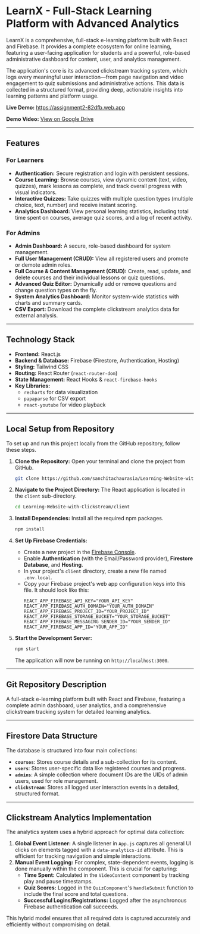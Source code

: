 # LearnX - Full-Stack Learning Platform with Advanced Analytics

LearnX is a comprehensive, full-stack e-learning platform built with React and Firebase. It provides a complete ecosystem for online learning, featuring a user-facing application for students and a powerful, role-based administrative dashboard for content, user, and analytics management.

The application's core is its advanced clickstream tracking system, which logs every meaningful user interaction—from page navigation and video engagement to quiz submissions and administrative actions. This data is collected in a structured format, providing deep, actionable insights into learning patterns and platform usage.

**Live Demo:** https://assignment2-82dfb.web.app

**Demo Video:** [View on Google Drive](https://drive.google.com/file/d/1pFcsIQV89puJtIZckZ4od-X5A72jkcrd/view?usp=sharing)

---

## Features

### For Learners
* **Authentication:** Secure registration and login with persistent sessions.
* **Course Learning:** Browse courses, view dynamic content (text, video, quizzes), mark lessons as complete, and track overall progress with visual indicators.
* **Interactive Quizzes:** Take quizzes with multiple question types (multiple choice, text, number) and receive instant scoring.
* **Analytics Dashboard:** View personal learning statistics, including total time spent on courses, average quiz scores, and a log of recent activity.

### For Admins
* **Admin Dashboard:** A secure, role-based dashboard for system management.
* **Full User Management (CRUD):** View all registered users and promote or demote admin roles.
* **Full Course & Content Management (CRUD):** Create, read, update, and delete courses and their individual lessons or quiz questions.
* **Advanced Quiz Editor:** Dynamically add or remove questions and change question types on the fly.
* **System Analytics Dashboard:** Monitor system-wide statistics with charts and summary cards.
* **CSV Export:** Download the complete clickstream analytics data for external analysis.

---

## Technology Stack

* **Frontend:** React.js
* **Backend & Database:** Firebase (Firestore, Authentication, Hosting)
* **Styling:** Tailwind CSS
* **Routing:** React Router (`react-router-dom`)
* **State Management:** React Hooks & `react-firebase-hooks`
* **Key Libraries:**
  * `recharts` for data visualization
  * `papaparse` for CSV export
  * `react-youtube` for video playback

---

## Local Setup from Repository

To set up and run this project locally from the GitHub repository, follow these steps.

1. **Clone the Repository:**
   Open your terminal and clone the project from GitHub.
   ```bash
   git clone https://github.com/sanchitachaurasia/Learning-Website-with-Clickstream.git
    ```

2.  **Navigate to the Project Directory:**
    The React application is located in the `client` sub-directory.

    ```bash
    cd Learning-Website-with-Clickstream/client
    ```

3.  **Install Dependencies:**
    Install all the required npm packages.

    ```bash
    npm install
    ```

4.  **Set Up Firebase Credentials:**

      * Create a new project in the [Firebase Console](https://console.firebase.google.com/).
      * Enable **Authentication** (with the Email/Password provider), **Firestore Database**, and **Hosting**.
      * In your project's `client` directory, create a new file named `.env.local`.
      * Copy your Firebase project's web app configuration keys into this file. It should look like this:
        ```env
        REACT_APP_FIREBASE_API_KEY="YOUR_API_KEY"
        REACT_APP_FIREBASE_AUTH_DOMAIN="YOUR_AUTH_DOMAIN"
        REACT_APP_FIREBASE_PROJECT_ID="YOUR_PROJECT_ID"
        REACT_APP_FIREBASE_STORAGE_BUCKET="YOUR_STORAGE_BUCKET"
        REACT_APP_FIREBASE_MESSAGING_SENDER_ID="YOUR_SENDER_ID"
        REACT_APP_FIREBASE_APP_ID="YOUR_APP_ID"
        ```

5.  **Start the Development Server:**

    ```bash
    npm start
    ```

    The application will now be running on `http://localhost:3000`.

-----

## Git Repository Description

A full-stack e-learning platform built with React and Firebase, featuring a complete admin dashboard, user analytics, and a comprehensive clickstream tracking system for detailed learning analytics.

-----

## Firestore Data Structure

The database is structured into four main collections:

  * **`courses`**: Stores course details and a sub-collection for its content.
  * **`users`**: Stores user-specific data like registered courses and progress.
  * **`admins`**: A simple collection where document IDs are the UIDs of admin users, used for role management.
  * **`clickstream`**: Stores all logged user interaction events in a detailed, structured format.

-----

## Clickstream Analytics Implementation

The analytics system uses a hybrid approach for optimal data collection:

1.  **Global Event Listener:** A single listener in `App.js` captures all general UI clicks on elements tagged with a `data-analytics-id` attribute. This is efficient for tracking navigation and simple interactions.
2.  **Manual Event Logging:** For complex, state-dependent events, logging is done manually within the component. This is crucial for capturing:
      * **Time Spent:** Calculated in the `VideoContent` component by tracking play and pause timestamps.
      * **Quiz Scores:** Logged in the `QuizComponent`'s `handleSubmit` function to include the final score and total questions.
      * **Successful Logins/Registrations:** Logged after the asynchronous Firebase authentication call succeeds.

This hybrid model ensures that all required data is captured accurately and efficiently without compromising on detail.